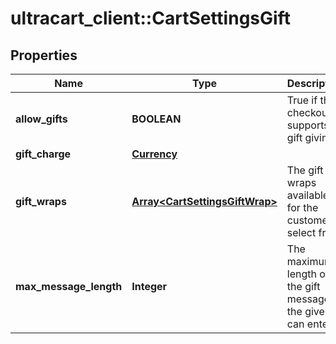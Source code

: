 # ultracart_client::CartSettingsGift

## Properties
Name | Type | Description | Notes
------------ | ------------- | ------------- | -------------
**allow_gifts** | **BOOLEAN** | True if this checkout supports gift giving | [optional] 
**gift_charge** | [**Currency**](Currency.md) |  | [optional] 
**gift_wraps** | [**Array&lt;CartSettingsGiftWrap&gt;**](CartSettingsGiftWrap.md) | The gift wraps available for the customer to select from | [optional] 
**max_message_length** | **Integer** | The maximum length of the gift message the giver can enter | [optional] 


